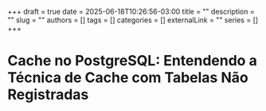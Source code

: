 +++ 
draft = true
date = 2025-06-18T10:26:56-03:00
title = ""
description = ""
slug = ""
authors = []
tags = []
categories = []
externalLink = ""
series = []
+++

# Cache no PostgreSQL: Entendendo a Técnica de Cache com Tabelas Não Registradas